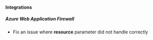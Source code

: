
#### Integrations
##### Azure Web Application Firewall
- Fix an issue where **resource** parameter did not handle correctly
